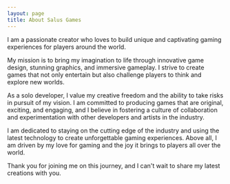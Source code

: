 ```yaml
---
layout: page
title: About Salus Games
---
```


I am a passionate creator who loves to build unique and captivating gaming experiences for players around the world.

My mission is to bring my imagination to life through innovative game design, stunning graphics, and immersive gameplay. I strive to create games that not only entertain but also challenge players to think and explore new worlds.

As a solo developer, I value my creative freedom and the ability to take risks in pursuit of my vision. I am committed to producing games that are original, exciting, and engaging, and I believe in fostering a culture of collaboration and experimentation with other developers and artists in the industry.

I am dedicated to staying on the cutting edge of the industry and using the latest technology to create unforgettable gaming experiences. Above all, I am driven by my love for gaming and the joy it brings to players all over the world.

Thank you for joining me on this journey, and I can't wait to share my latest creations with you.